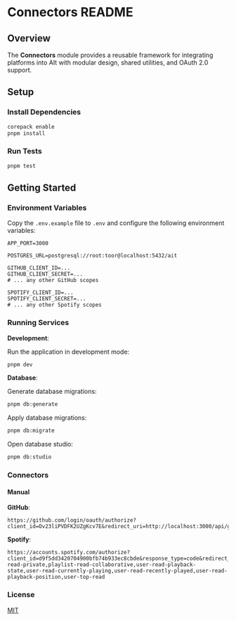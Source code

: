# Connectors README

## Overview

The **Connectors** module provides a reusable framework for integrating platforms into AIt with modular design, shared utilities, and OAuth 2.0 support.

## Setup

### Install Dependencies

```bash
corepack enable
pnpm install
```

### Run Tests

```bash
pnpm test
```

## Getting Started

### Environment Variables

Copy the `.env.example` file to `.env` and configure the following environment variables:

```dotenv
APP_PORT=3000

POSTGRES_URL=postgresql://root:toor@localhost:5432/ait

GITHUB_CLIENT_ID=...
GITHUB_CLIENT_SECRET=...
# ... any other GitHub scopes

SPOTIFY_CLIENT_ID=...
SPOTIFY_CLIENT_SECRET=...
# ... any other Spotify scopes
```

### Running Services

**Development**:

Run the application in development mode:

```bash
pnpm dev
```

**Database**:

Generate database migrations:

```bash
pnpm db:generate
```

Apply database migrations:

```bash
pnpm db:migrate
```

Open database studio:

```bash
pnpm db:studio
```

### Connectors

#### Manual

**GitHub**:

```
https://github.com/login/oauth/authorize?client_id=Ov23liPVDFK2UZgKcv7E&redirect_uri=http://localhost:3000/api/github/auth/callback&scope=repo
```

**Spotify**:

```
https://accounts.spotify.com/authorize?client_id=d9f5dd3420704900bfb74b933ec8cbde&response_type=code&redirect_uri=http://localhost:3000/api/spotify/auth/callback&scope=playlist-read-private,playlist-read-collaborative,user-read-playback-state,user-read-currently-playing,user-read-recently-played,user-read-playback-position,user-top-read
```

### License

[MIT](../../LICENSE)
